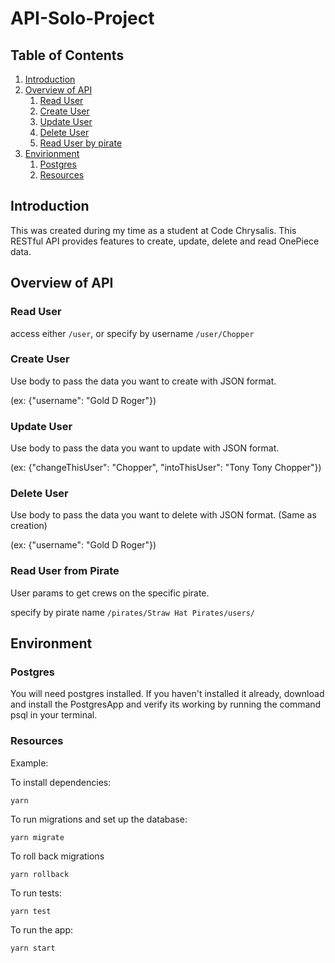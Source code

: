 # API-Solo-Project

## Table of Contents

1.  [Introduction](#introduction)
1.  [Overview of API](#overview-of-api)
    1.  [Read User](#read-user)
    1.  [Create User](#create-user)
    1.  [Update User](#update-user)
    1.  [Delete User](#delete-user)
    1.  [Read User by pirate](#delete-user)
1.  [Envirionment](#envirionment)
    1.  [Postgres](#postgres)
    1.  [Resources](#resources)

## Introduction

This was created during my time as a student at Code Chrysalis.
This RESTful API provides features to create, update, delete and read OnePiece data.

## Overview of API

### Read User

access either `/user`, or specify by username `/user/Chopper`

### Create User

Use body to pass the data you want to create with JSON format.

(ex: {"username": "Gold D Roger"})

### Update User

Use body to pass the data you want to update with JSON format.

(ex: {"changeThisUser": "Chopper",
"intoThisUser": "Tony Tony Chopper"})

### Delete User

Use body to pass the data you want to delete with JSON format. (Same as creation)

(ex: {"username": "Gold D Roger"})

### Read User from Pirate

User params to get crews on the specific pirate.

specify by pirate name `/pirates/Straw Hat Pirates/users/`

## Environment

### Postgres

You will need postgres installed. If you haven't installed it already, download and install the PostgresApp and verify its working by running the command psql in your terminal.

### Resources

Example:

To install dependencies:

    yarn

To run migrations and set up the database:

    yarn migrate

To roll back migrations

    yarn rollback

To run tests:

    yarn test

To run the app:

    yarn start
